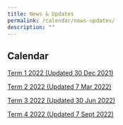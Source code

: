 ```yaml
---
title: News & Updates
permalink: /calendar/news-updates/
description: ""
---
```

## Calendar 

[Term 1 2022 (Updated 30 Dec 2021)](/files/Term%201%202022.pdf)

[Term 2 2022 (Updated 7 Mar 2022)](/files/Term%202%20Calendar.pdf)

[Term 3 2022 (Updated 30 Jun 2022)](/files/Term%203%20__30%20June.pdf)

[Term 4 2022 (Updated 7 Sept 2022)](/files/Term%204%20Calendar.pdf)